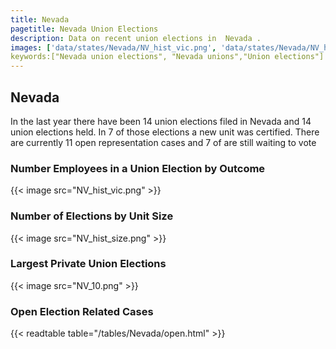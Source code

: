 ```yaml
---
title: Nevada
pagetitle: Nevada Union Elections
description: Data on recent union elections in  Nevada .
images: ['data/states/Nevada/NV_hist_vic.png', 'data/states/Nevada/NV_hist_size.png', 'data/states/Nevada/NV_10.png']
keywords:["Nevada union elections", "Nevada unions","Union elections"]
---
```

##  Nevada

In the last year there have been 14 union elections filed in Nevada and 14 union elections held. In 7 of those elections a new unit was certified. There are currently 11 open representation cases and 7 of are still waiting to vote

### Number Employees in a Union Election by Outcome
{{< image src="NV_hist_vic.png" >}}

### Number of Elections by Unit Size
{{< image src="NV_hist_size.png" >}}

### Largest Private Union Elections
{{< image src="NV_10.png" >}}

### Open Election Related Cases
{{< readtable table="/tables/Nevada/open.html" >}}

